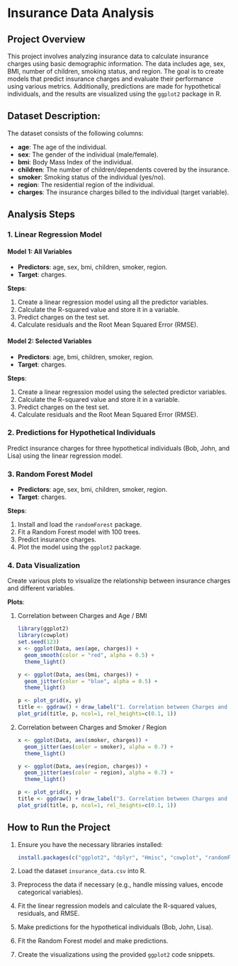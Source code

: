 # Insurance Data Analysis

## Project Overview

This project involves analyzing insurance data to calculate insurance charges using basic demographic information. The data includes age, sex, BMI, number of children, smoking status, and region. The goal is to create models that predict insurance charges and evaluate their performance using various metrics. Additionally, predictions are made for hypothetical individuals, and the results are visualized using the `ggplot2` package in R.

## Dataset Description:

The dataset consists of the following columns:

- **age**: The age of the individual.
- **sex**: The gender of the individual (male/female).
- **bmi**: Body Mass Index of the individual.
- **children**: The number of children/dependents covered by the insurance.
- **smoker**: Smoking status of the individual (yes/no).
- **region**: The residential region of the individual.
- **charges**: The insurance charges billed to the individual (target variable).

## Analysis Steps

### 1. Linear Regression Model

#### Model 1: All Variables

- **Predictors**: age, sex, bmi, children, smoker, region.
- **Target**: charges.

**Steps**:
1. Create a linear regression model using all the predictor variables.
2. Calculate the R-squared value and store it in a variable.
3. Predict charges on the test set.
4. Calculate residuals and the Root Mean Squared Error (RMSE).

#### Model 2: Selected Variables

- **Predictors**: age, bmi, children, smoker, region.
- **Target**: charges.

**Steps**:
1. Create a linear regression model using the selected predictor variables.
2. Calculate the R-squared value and store it in a variable.
3. Predict charges on the test set.
4. Calculate residuals and the Root Mean Squared Error (RMSE).

### 2. Predictions for Hypothetical Individuals

Predict insurance charges for three hypothetical individuals (Bob, John, and Lisa) using the linear regression model.

### 3. Random Forest Model

- **Predictors**: age, sex, bmi, children, smoker, region.
- **Target**: charges.

**Steps**:
1. Install and load the `randomForest` package.
2. Fit a Random Forest model with 100 trees.
3. Predict insurance charges.
4. Plot the model using the `ggplot2` package.

### 4. Data Visualization

Create various plots to visualize the relationship between insurance charges and different variables.

**Plots**:
1. Correlation between Charges and Age / BMI
    ```R
    library(ggplot2)
    library(cowplot)
    set.seed(123)
    x <- ggplot(Data, aes(age, charges)) +
      geom_smooth(color = "red", alpha = 0.5) +
      theme_light()
    
    y <- ggplot(Data, aes(bmi, charges)) +
      geom_jitter(color = "blue", alpha = 0.5) +
      theme_light()
    
    p <- plot_grid(x, y) 
    title <- ggdraw() + draw_label("1. Correlation between Charges and Age / BMI", fontface='bold')
    plot_grid(title, p, ncol=1, rel_heights=c(0.1, 1))
    ```

2. Correlation between Charges and Smoker / Region
    ```R
    x <- ggplot(Data, aes(smoker, charges)) +
      geom_jitter(aes(color = smoker), alpha = 0.7) +
      theme_light()
    
    y <- ggplot(Data, aes(region, charges)) +
      geom_jitter(aes(color = region), alpha = 0.7) +
      theme_light()
    
    p <- plot_grid(x, y) 
    title <- ggdraw() + draw_label("3. Correlation between Charges and Smoker / Region", fontface='bold')
    plot_grid(title, p, ncol=1, rel_heights=c(0.1, 1))
    ```

## How to Run the Project

1. Ensure you have the necessary libraries installed:
    ```R
    install.packages(c("ggplot2", "dplyr", "Hmisc", "cowplot", "randomForest"))
    ```

2. Load the dataset `insurance_data.csv` into R.

3. Preprocess the data if necessary (e.g., handle missing values, encode categorical variables).

4. Fit the linear regression models and calculate the R-squared values, residuals, and RMSE.

5. Make predictions for the hypothetical individuals (Bob, John, Lisa).

6. Fit the Random Forest model and make predictions.

7. Create the visualizations using the provided `ggplot2` code snippets.
